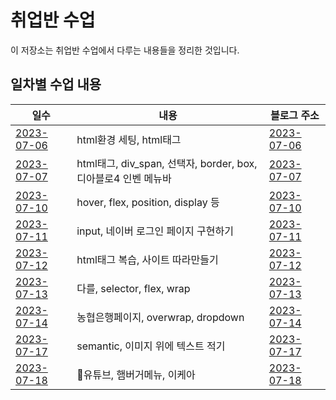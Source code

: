 # 취업반 수업

이 저장소는 취업반 수업에서 다루는 내용들을 정리한 것입니다.

## 일차별 수업 내용

| 일수 | 내용 | 블로그 주소 |
|---|---|---|
| [2023-07-06](https://github.com/Noah3521/itbnak/tree/main/3.%20화면구현/day29) | html환경 세팅, html태그 | [2023-07-06](https://velog.io/@noah3521/%EC%B7%A8%EC%97%85%EB%B0%98-2023-07-06) |
| [2023-07-07](https://github.com/Noah3521/itbnak/tree/main/3.%20%ED%99%94%EB%A9%B4%EA%B5%AC%ED%98%84/day30) | html태그, div_span, 선택자, border, box, 디아블로4 인벤 메뉴바 | [2023-07-07](https://velog.io/@noah3521/%EC%B7%A8%EC%97%85%EB%B0%98-2023-07-08) |
| [2023-07-10](https://github.com/Noah3521/itbnak/tree/main/3.%20%ED%99%94%EB%A9%B4%EA%B5%AC%ED%98%84/day31) | hover, flex, position, display 등 | [2023-07-10](https://velog.io/@noah3521/%EC%B7%A8%EC%97%85%EB%B0%98-2023-07-10) |
| [2023-07-11](https://github.com/Noah3521/itbnak/tree/main/3.%20%ED%99%94%EB%A9%B4%EA%B5%AC%ED%98%84/day32) | input, 네이버 로그인 페이지 구현하기 | [2023-07-11](https://velog.io/@noah3521/%EC%B7%A8%EC%97%85%EB%B0%98-2023-07-11) |
| [2023-07-12](https://github.com/Noah3521/itbnak/tree/main/3.%20%ED%99%94%EB%A9%B4%EA%B5%AC%ED%98%84/day33) | html태그 복습, 사이트 따라만들기 | [2023-07-12](https://velog.io/@noah3521/%EC%B7%A8%EC%97%85%EB%B0%98-2023-07-12) |
| [2023-07-13](https://github.com/Noah3521/itbnak/tree/main/3.%20%ED%99%94%EB%A9%B4%EA%B5%AC%ED%98%84/day34) | 다를, selector, flex, wrap | [2023-07-13](https://velog.io/@noah3521/%EC%B7%A8%EC%97%85%EB%B0%98-2023-07-13) |
| [2023-07-14](https://github.com/Noah3521/itbnak/tree/main/3.%20%ED%99%94%EB%A9%B4%EA%B5%AC%ED%98%84/day35) | 농협은행페이지, overwrap, dropdown | [2023-07-14](https://velog.io/@noah3521/%EC%B7%A8%EC%97%85%EB%B0%98-2023-07-14) |
| [2023-07-17](https://github.com/Noah3521/itbnak/tree/main/3.%20%ED%99%94%EB%A9%B4%EA%B5%AC%ED%98%84/day36) | semantic, 이미지 위에 텍스트 적기 | [2023-07-17](https://velog.io/@noah3521/%EC%B7%A8%EC%97%85%EB%B0%98-2023-07-17) |
| [2023-07-18](https://github.com/Noah3521/itbnak/tree/main/3.%20%ED%99%94%EB%A9%B4%EA%B5%AC%ED%98%84/day37) | 유튜브, 햄버거메뉴, 이케아 | [2023-07-18](https://velog.io/@noah3521/%EC%B7%A8%EC%97%85%EB%B0%98-2023-07-18) |

